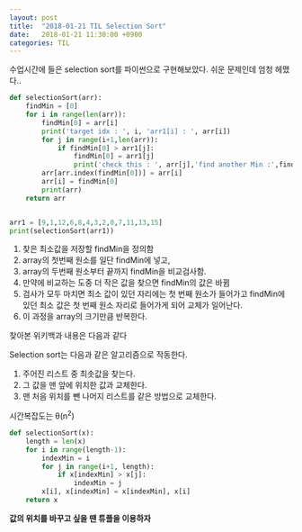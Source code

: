 ```yaml
---
layout: post
title:  "2018-01-21 TIL Selection Sort"
date:   2018-01-21 11:30:00 +0900
categories: TIL
---
```


수업시간에 들은 selection sort를 파이썬으로 구현해보았다. 쉬운 문제인데 엄청 헤맸다..

```python
def selectionSort(arr):
    findMin = [0]
    for i in range(len(arr)):
        findMin[0] = arr[i]
        print('target idx : ', i, 'arr1[i] : ', arr[i])
        for j in range(i+1,len(arr)):
            if findMin[0] > arr1[j]:
                findMin[0] = arr1[j]
                print('check this : ', arr[j],'find another Min :',findMin)
        arr[arr.index(findMin[0])] = arr[i]
        arr[i] = findMin[0]
        print(arr)
    return arr


arr1 = [9,1,12,6,8,4,3,2,0,7,11,13,15]
print(selectionSort(arr1))
```

1. 찾은 최소값을 저장할 findMin을 정의함
2. array의 첫번째 원소를 일단 findMin에 넣고, 
3. array의 두번째 원소부터 끝까지 findMin을 비교검사함.
4. 만약에 비교하는 도중 더 작은 값을 찾으면 findMin의 값은 바뀜
5. 검사가 모두 마치면 최소 값이 있던 자리에는 첫 번째 원소가 들어가고 findMin에 있던 최소 값은 첫 번째 원소 자리로 들어가게 되어 교체가 일어난다.
6. 이 과정을 array의 크기만큼 반복한다.


찾아본 위키백과 내용은 다음과 같다

Selection sort는 다음과 같은 알고리즘으로 작동한다.

1. 주어진 리스트 중 최솟값을 찾는다. 
2. 그 값을 맨 앞에 위치한 값과 교체한다.
3. 맨 처음 위치를 뺀 나머지 리스트를 같은 방법으로 교체한다.

시간복잡도는 &theta;(n<sup>2</sup>)

```python
def selectionSort(x):
	length = len(x)
	for i in range(length-1):
	    indexMin = i
		for j in range(i+1, length):
			if x[indexMin] > x[j]:
				indexMin = j
		x[i], x[indexMin] = x[indexMin], x[i]
	return x
```



**값의 위치를 바꾸고 싶을 땐 튜플을 이용하자**




